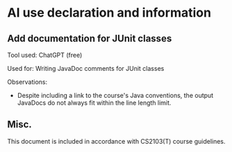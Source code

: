 # AI use declaration and information

## Add documentation for JUnit classes

Tool used: ChatGPT (free)

Used for: Writing JavaDoc comments for JUnit classes

Observations:

- Despite including a link to the course's Java conventions, the output
JavaDocs do not always fit within the line length limit.

## Misc.

This document is included in accordance with CS2103(T) course 
guidelines.